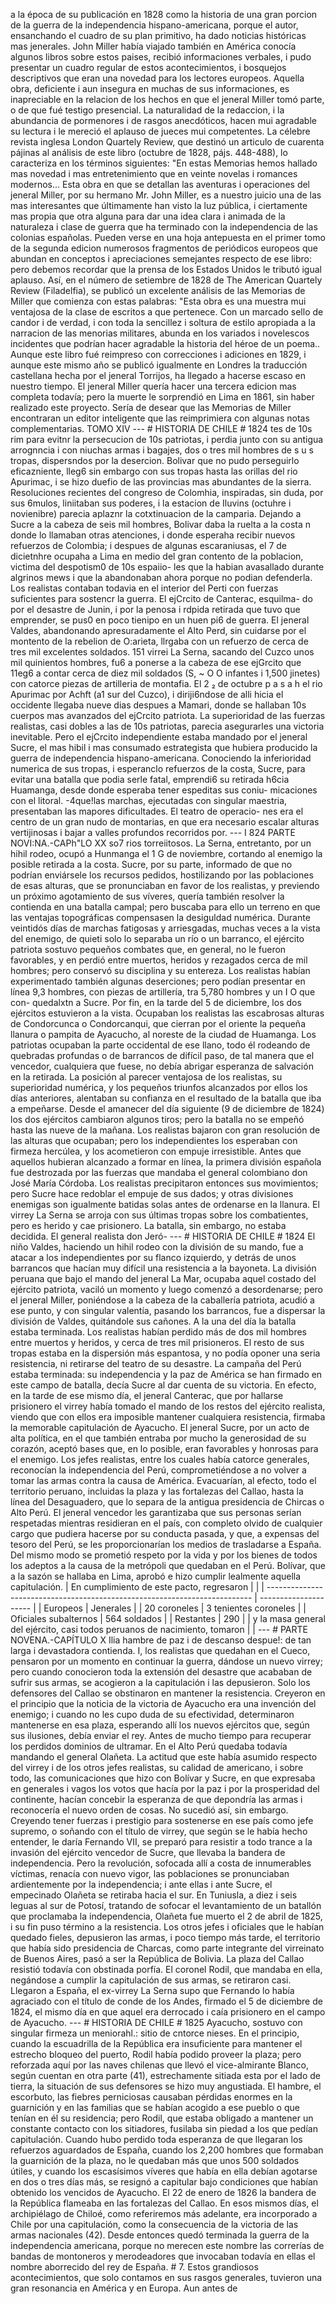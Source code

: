 a la época de su publicación en 1828 como la historia de una gran porcion de la guerra de la independencia hispano-americana, porque el autor, ensanchando el cuadro de su plan primitivo, ha dado noticias históricas mas jenerales. John Miller había viajado también en América conocía algunos libros sobre estos paises, recibió informaciones verbales, i pudo presentar un cuadro regular de estos acontecimientos, i bosquejos descriptivos que eran una novedad para los lectores europeos. Aquella obra, deficiente i aun insegura en muchas de sus informaciones, es inapreciable en la relacion de los hechos en que el jeneral Miller tomó parte, o de que fué testigo presencial. La naturalidad de la redaccion, i la abundancia de pormenores i de rasgos anecdóticos, hacen mui agradable su lectura i le mereció el aplauso de jueces mui competentes. La célebre revista inglesa London Quartely Review, que destinó un articulo de cuarenta pájinas al análisis de este libro (octubre de 1828, pájs. 448-488), lo caracteriza en los términos siguientes: "En estas Memorias hemos hallado mas novedad i mas entretenimiento que en veinte novelas i romances modernos... Esta obra en que se detallan las aventuras i operaciones del jeneral Miller, por su hermano Mr. John Miller, es a nuestro juicio una de las mas interesantes que últimamente han visto la luz pública, i ciertamente mas propia que otra alguna para dar una idea clara i animada de la naturaleza i clase de guerra que ha terminado con la independencia de las colonias españolas. Pueden verse en una hoja antepuesta en el primer tomo de la segunda edicion numerosos fragmentos de periódicos europeos que abundan en conceptos i apreciaciones semejantes respecto de ese libro: pero debemos recordar que la prensa de los Estados Unidos le tributó igual aplauso. Así, en el número de setiembre de 1828 de The American Quartely Review (Filadelfia), se publicó un excelente análisis de las Memorias de Miller que comienza con estas palabras: "Esta obra es una muestra mui ventajosa de la clase de escritos a que pertenece. Con un marcado sello de candor i de verdad, i con toda la sencillez i soltura de estilo apropiada a la narracion de las menorias militares, abunda en los variados i novelescos incidentes que podrían hacer agradable la historia del héroe de un poema.. Aunque este libro fué reimpreso con correcciones i adiciones en 1829, i aunque este mismo año se publicó igualmente en Londres la traducción castellana hecha por el jeneral Torrijos, ha llegado a hacerse escaso en nuestro tiempo. El jeneral Miller quería hacer una tercera edicion mas completa todavía; pero la muerte le sorprendió en Lima en 1861, sin haber realizado este proyecto. Sería de desear que las Memorias de Miller encontraran un editor inteligente que las reimprimiera con algunas notas complementarias. TOMO XIV --- # HISTORIA DE CHILE # 1824 tes de 10s rim para evitnr la persecucion de 10s patriotas, i perdia junto con su antigua arrognncia i con niuchas armas i bagajes, dos o tres mil hombres de s u s tropas, dispersndos por la desercion. Bolivar que no pudo perseguirlo eficazniente, lleg6 sin embargo con sus tropas hasta las orillas del rio Apurimac, i se hizo duefio de las provincias mas abundantes de la sierra. Resoluciones recientes del congreso de Colomhia, inspiradas, sin duda, por sus 6mulos, liniitaban sus poderes, i la estacion de Iluvins (octuhre i novienibre) parecia aplaznr la cotxtinuacion de la camparia. Dejando a Sucre a la cabeza de seis mil hombres, Bolivar daba la ruelta a la costa n donde lo llamaban otras atenciones, i donde esperaha recibir nuevos refuerzos de Colombia; i despues de algunas escaraniusas, el 7 de dicietnhre ocupaha a Lima en medio del gran contento de la poblacion, victima del despotism0 de 10s espaiio- les que la habian avasallado durante algrinos mews i que la abandonaban ahora porque no podian defenderla. Los realistas contaban todavia en el interior del Perti con fuerzas suficientes para sostencr la guerra. El ejCrcito de Canterac, esquilma- do por el desastre de Junin, i por la penosa i rdpida retirada que tuvo que emprender, se pus0 en poco tienipo en un huen pi6 de guerra. El jeneral Valdes, abandonando apresuradamente el Alto Perd, sin cuidarse por el montento de la rebelion de O:arieta, llrgaba con un refuerzo de cerca de tres mil excelentes soldados. 151 virrei La Serna, sacando del Cuzco unos mil quinientos hombres, fu6 a ponerse a la cabeza de ese ejGrcito que 11eg6 a contar cerca de diez mil soldados (S, ~ O O infantes i 1,500 jinetes) con catorce piezas de artilleria de montafia. El 2 ₂ de octubre p a s a h el rio Apurimac por Achft (a1 sur del Cuzco), i diriji6ndose de alli hicia el occidente llegaba nueve dias despues a Mamari, donde se hallaban 10s cuerpos mas avanzados del ejCrcito patriota. La superioridad de las fuerzas realistas, casi dobles a las de 10s patriotas, parecia asegurarles una victoria inevitable. Pero el ejCrcito independiente estaba mandado por el jeneral Sucre, el mas hibil i mas consumado estrategista que hubiera producido la guerra de independencia hispano-americana. Conociendo la inferioridad numerica de sus tropas, i esperanclo refuerzos de la costa, Sucre, para evitar una batalla que podia serle fatal, emprendi6 su retirada h6cia Huamanga, desde donde esperaba tener espeditas sus coniu- micaciones con el litoral. -4que!las marchas, ejecutadas con singular maestria, presentaban las mapores dificultades. El teatro de operacio- nes era el centro de un gran nudo de montarias, en que era necesario escalar alturas vertijinosas i bajar a valles profundos recorridos por. --- I 824 PARTE NOVI:NA.-CAPh"LO XX so7 rios torreiitosos. La Serna, entretanto, por un hihil rodeo, ocupó a Hunmanga el 1 G de noviembre, cortando al enemigo la posible retirada a la costa. Sucre, por su parte, informado de que no podrían enviársele los recursos pedidos, hostilizando por las poblaciones de esas alturas, que se pronunciaban en favor de los realistas, y previendo un próximo agotamiento de sus víveres, quería también resolver la contienda en una batalla campal; pero buscaba para ello un terreno en que las ventajas topográficas compensasen la desiguldad numérica. Durante veintidós días de marchas fatigosas y arriesgadas, muchas veces a la vista del enemigo, de quieti solo lo separaba un río o un barranco, el ejército patriota sostuvo pequeños combates que, en general, no le fueron favorables, y en perdió entre muertos, heridos y rezagados cerca de mil hombres; pero conservó su disciplina y su entereza. Los realistas habían experimentado también algunas deserciones; pero podían presentar en línea 9,3 hombres, con piezas de artillería, tra 5,780 hombres y un I O que con- quedalxtn a Sucre. Por fin, en la tarde del 5 de diciembre, los dos ejércitos estuvieron a la vista. Ocupaban los realistas las escabrosas alturas de Condorcunca o Condorcanqui, que cierran por el oriente la pequeña llanura o pampita de Ayacucho, al noreste de la ciudad de Huamanga. Los patriotas ocupaban la parte occidental de ese llano, todo él rodeando de quebradas profundas o de barrancos de difícil paso, de tal manera que el vencedor, cualquiera que fuese, no debía abrigar esperanza de salvación en la retirada. La posición al parecer ventajosa de los realistas, su superioridad numérica, y los pequeños triunfos alcanzados por ellos los días anteriores, alentaban su confianza en el resultado de la batalla que iba a empeñarse. Desde el amanecer del día siguiente (9 de diciembre de 1824) los dos ejércitos cambiaron algunos tiros; pero la batalla no se empeñó hasta las nueve de la mañana. Los realistas bajaron con gran resolución de las alturas que ocupaban; pero los independientes los esperaban con firmeza hercúlea, y los acometieron con empuje irresistible. Antes que aquellos hubieran alcanzado a formar en línea, la primera división española fue destrozada por las fuerzas que mandaba el general colombiano don José María Córdoba. Los realistas precipitaron entonces sus movimientos; pero Sucre hace redoblar el empuje de sus dados; y otras divisiones enemigas son igualmente batidas solas antes de ordenarse en la llanura. El virrey La Serna se arroja con sus últimas tropas sobre los combatientes, pero es herido y cae prisionero. La batalla, sin embargo, no estaba decidida. El general realista don Jeró- --- # HISTORIA DE CHILE # 1824 El niño Valdes, haciendo un hihil rodeo con la división de su mando, fue a atacar a los independientes por su flanco izquierdo, y detrás de unos barrancos que hacían muy difícil una resistencia a la bayoneta. La división peruana que bajo el mando del jeneral La Mar, ocupaba aquel costado del ejército patriota, vaciló un momento y luego comenzó a desordenarse; pero el jeneral Miller, poniéndose a la cabeza de la caballería patriota, acudió a ese punto, y con singular valentía, pasando los barrancos, fue a dispersar la división de Valdes, quitándole sus cañones. A la una del día la batalla estaba terminada. Los realistas habían perdido más de dos mil hombres entre muertos y heridos, y cerca de tres mil prisioneros. El resto de sus tropas estaba en la dispersión más espantosa, y no podía oponer una seria resistencia, ni retirarse del teatro de su desastre. La campaña del Perú estaba terminada: su independencia y la paz de América se han firmado en este campo de batalla, decía Sucre al dar cuenta de su victoria. En efecto, en la tarde de ese mismo día, el jeneral Canterac, que por hallarse prisionero el virrey había tomado el mando de los restos del ejército realista, viendo que con ellos era imposible mantener cualquiera resistencia, firmaba la memorable capitulación de Ayacucho. El jeneral Sucre, por un acto de alta política, en el que también entraba por mucho la generosidad de su corazón, aceptó bases que, en lo posible, eran favorables y honrosas para el enemigo. Los jefes realistas, entre los cuales había catorce generales, reconocían la independencia del Perú, comprometiéndose a no volver a tomar las armas contra la causa de América. Evacuarían, al efecto, todo el territorio peruano, incluidas la plaza y las fortalezas del Callao, hasta la línea del Desaguadero, que lo separa de la antigua presidencia de Chircas o Alto Perú. El jeneral vencedor les garantizaba que sus personas serían respetadas mientras residieran en el país, con completo olvido de cualquier cargo que pudiera hacerse por su conducta pasada, y que, a expensas del tesoro del Perú, se les proporcionarían los medios de trasladarse a España. Del mismo modo se prometió respeto por la vida y por los bienes de todos los adeptos a la causa de la metrópoli que quedaban en el Perú. Bolívar, que a la sazón se hallaba en Lima, aprobó e hizo cumplir lealmente aquella capitulación. | En cumplimiento de este pacto, regresaron | | | -------------------------------------------------------------------------- | --------------------- | | Europeos | Jenerales | | 20 coroneles | 3 tenientes coroneles | | Oficiales subalternos | 564 soldados | | Restantes | 290 | | y la masa general del ejército, casi todos peruanos de nacimiento, tomaron | | --- # PARTE NOVENA.-CAPÍTULO X Ilia hambre de paz i de descanso despue!: de tan larga i devastadora contienda. I, los realistas que quedahan en el Cueco, pensaron por un momento en continuar la guerra, dándose un nuevo virrey; pero cuando conocieron toda la extensión del desastre que acababan de sufrir sus armas, se acogieron a la capitulación i las depusieron. Solo los defensores del Callao se obstinaron en mantener la resistencia. Creyeron en el principio que la noticia de la victoria de Ayacucho era una invención del enemigo; i cuando no les cupo duda de su efectividad, determinaron mantenerse en esa plaza, esperando allí los nuevos ejércitos que, según sus ilusiones, debía enviar el rey. Antes de mucho tiempo para recuperar los perdidos dominios de ultramar. En el Alto Perú quedaba todavía mandando el general Olañeta. La actitud que este había asumido respecto del virrey i de los otros jefes realistas, su calidad de americano, i sobre todo, las comunicaciones que hizo con Bolívar y Sucre, en que expresaba en generales i vagos los votos que hacía por la paz i por la prosperidad del continente, hacían concebir la esperanza de que depondría las armas i reconocería el nuevo orden de cosas. No sucedió así, sin embargo. Creyendo tener fuerzas i prestigio para sostenerse en ese país como jefe supremo, o soñando con el título de virrey, que según se le había hecho entender, le daría Fernando VII, se preparó para resistir a todo trance a la invasión del ejército vencedor de Sucre, que llevaba la bandera de independencia. Pero la revolución, sofocada allí a costa de innumerables víctimas, renacía con nuevo vigor, las poblaciones se pronunciaban ardientemente por la independencia; i ante ellas i ante Sucre, el empecinado Olañeta se retiraba hacia el sur. En Tuniusla, a diez i seis leguas al sur de Potosí, tratando de sofocar el levantamiento de un batallón que proclamaba la independencia, Olañeta fue muerto el 2 de abril de 1825, i su fin puso término a la resistencia. Los otros jefes i oficiales que le habían quedado fieles, depusieron las armas, i poco tiempo más tarde, el territorio que había sido presidencia de Charcas, como parte integrante del virreinato de Buenos Aires, pasó a ser la República de Bolivia. La plaza del Callao resistió todavía con obstinada porfía. El coronel Rodil, que mandaba en ella, negándose a cumplir la capitulación de sus armas, se retiraron casi. Llegaron a España, el ex-virrey La Serna supo que Fernando lo había agraciado con el título de conde de los Andes, firmado el 5 de diciembre de 1824, el mismo día en que aquel era derrocado i caía prisionero en el campo de Ayacucho. --- # HISTORIA DE CHILE # 1825 Ayacucho, sostuvo con singular firmeza un meniorahl.: sitio de cntorce nieses. En el principio, cuando la escuadrilla de la República era insuficiente para mantener el estrecho bloqueo del puerto, Rodil había podido proveer la plaza; pero reforzada aquí por las naves chilenas que llevó el vice-almirante Blanco, según cuentan en otra parte (41), estrechamente sitiada esta por el lado de tierra, la situación de sus defensores se hizo muy angustiada. El hambre, el escorbuto, las fiebres perniciosas causaban pérdidas enormes en la guarnición y en las familias que se habían acogido a ese pueblo o que tenían en él su residencia; pero Rodil, que estaba obligado a mantener un constante contacto con los sitiadores, fusilaba sin piedad a los que pedían capitulación. Cuando hubo perdido toda esperanza de que llegaran los refuerzos aguardados de España, cuando los 2,200 hombres que formaban la guarnición de la plaza, no le quedaban más que unos 500 soldados útiles, y cuando los escasísimos víveres que había en ella debían agotarse en dos o tres días más, se resignó a capitular bajo condiciones que habían obtenido los vencidos de Ayacucho. El 22 de enero de 1826 la bandera de la República flameaba en las fortalezas del Callao. En esos mismos días, el archipiélago de Chiloé, como referiremos más adelante, era incorporado a Chile por una capitulación, como la consecuencia de la victoria de las armas nacionales (42). Desde entonces quedó terminada la guerra de la independencia americana, porque no merecen este nombre las correrías de bandas de montoneros y merodeadores que invocaban todavía en ellas el nombre aborrecido del rey de España. # 7. Estos grandiosos acontecimientos, que solo contamos en sus rasgos generales, tuvieron una gran resonancia en América y en Europa. Aun antes de